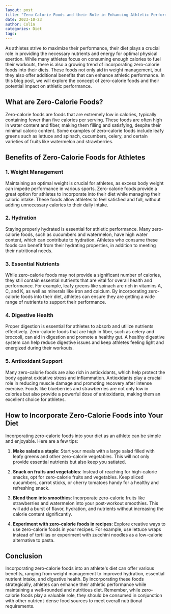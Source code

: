 ```yaml
---
layout: post
title: "Zero-Calorie Foods and their Role in Enhancing Athletic Performance"
date: 2023-10-23
author: Colin
categories: Diet
tags: 
---
```


As athletes strive to maximize their performance, their diet plays a crucial role in providing the necessary nutrients and energy for optimal physical exertion. While many athletes focus on consuming enough calories to fuel their workouts, there is also a growing trend of incorporating zero-calorie foods into their diets. These foods not only aid in weight management, but they also offer additional benefits that can enhance athletic performance. In this blog post, we will explore the concept of zero-calorie foods and their potential impact on athletic performance.

## What are Zero-Calorie Foods?

Zero-calorie foods are foods that are extremely low in calories, typically containing fewer than five calories per serving. These foods are often high in water content and fiber, making them filling and satisfying, despite their minimal caloric content. Some examples of zero-calorie foods include leafy greens such as lettuce and spinach, cucumbers, celery, and certain varieties of fruits like watermelon and strawberries.

## Benefits of Zero-Calorie Foods for Athletes

### 1. Weight Management

Maintaining an optimal weight is crucial for athletes, as excess body weight can impede performance in various sports. Zero-calorie foods provide a great option for athletes to incorporate into their diet while managing their caloric intake. These foods allow athletes to feel satisfied and full, without adding unnecessary calories to their daily intake.

### 2. Hydration

Staying properly hydrated is essential for athletic performance. Many zero-calorie foods, such as cucumbers and watermelon, have high water content, which can contribute to hydration. Athletes who consume these foods can benefit from their hydrating properties, in addition to meeting their nutritional needs.

### 3. Essential Nutrients

While zero-calorie foods may not provide a significant number of calories, they still contain essential nutrients that are vital for overall health and performance. For example, leafy greens like spinach are rich in vitamins A, C, and K, as well as minerals like iron and calcium. By incorporating zero-calorie foods into their diet, athletes can ensure they are getting a wide range of nutrients to support their performance.

### 4. Digestive Health

Proper digestion is essential for athletes to absorb and utilize nutrients effectively. Zero-calorie foods that are high in fiber, such as celery and broccoli, can aid in digestion and promote a healthy gut. A healthy digestive system can help reduce digestive issues and keep athletes feeling light and energized during their workouts.

### 5. Antioxidant Support

Many zero-calorie foods are also rich in antioxidants, which help protect the body against oxidative stress and inflammation. Antioxidants play a crucial role in reducing muscle damage and promoting recovery after intense exercise. Foods like blueberries and strawberries are not only low in calories but also provide a powerful dose of antioxidants, making them an excellent choice for athletes.

## How to Incorporate Zero-Calorie Foods into Your Diet

Incorporating zero-calorie foods into your diet as an athlete can be simple and enjoyable. Here are a few tips:

1. **Make salads a staple**: Start your meals with a large salad filled with leafy greens and other zero-calorie vegetables. This will not only provide essential nutrients but also keep you satiated.

2. **Snack on fruits and vegetables**: Instead of reaching for high-calorie snacks, opt for zero-calorie fruits and vegetables. Keep sliced cucumbers, carrot sticks, or cherry tomatoes handy for a healthy and refreshing snack.

3. **Blend them into smoothies**: Incorporate zero-calorie fruits like strawberries and watermelon into your post-workout smoothies. This will add a burst of flavor, hydration, and nutrients without increasing the calorie content significantly.

4. **Experiment with zero-calorie foods in recipes**: Explore creative ways to use zero-calorie foods in your recipes. For example, use lettuce wraps instead of tortillas or experiment with zucchini noodles as a low-calorie alternative to pasta.

## Conclusion

Incorporating zero-calorie foods into an athlete's diet can offer various benefits, ranging from weight management to improved hydration, essential nutrient intake, and digestive health. By incorporating these foods strategically, athletes can enhance their athletic performance while maintaining a well-rounded and nutritious diet. Remember, while zero-calorie foods play a valuable role, they should be consumed in conjunction with other nutrient-dense food sources to meet overall nutritional requirements.